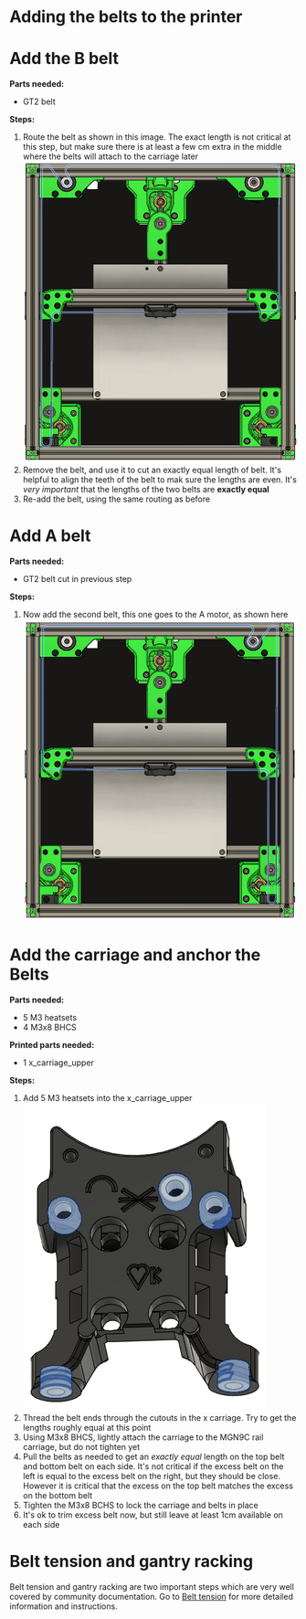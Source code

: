# Adding the belts to the printer


# Add the B belt

**Parts needed:**
* GT2 belt

**Steps:**
1. Route the belt as shown in this image. The exact length is not critical at this step, but make sure there is at least a few cm extra in the middle where the belts will attach to the carriage later ![](images/b_belt_path.png)
2. Remove the belt, and use it to cut an exactly equal length of belt. It's helpful to align the teeth of the belt to mak sure the lengths are even. It's _very important_ that the lengths of the two belts are **exactly equal**
3. Re-add the belt, using the same routing as before


# Add A belt

**Parts needed:**
* GT2 belt cut in previous step

**Steps:**
1. Now add the second belt, this one goes to the A motor, as shown here ![](images/A_belt_path.png)



# Add the carriage and anchor the Belts

**Parts needed:**
* 5 M3 heatsets
* 4 M3x8 BHCS


**Printed parts needed:**
* 1 x_carriage_upper

**Steps:**
1. Add 5 M3 heatsets into the x_carriage_upper ![](images/x_carriage_heatsets.png)
2. Thread the belt ends through the cutouts in the x carriage. Try to get the lengths roughly equal at this point
3. Using M3x8 BHCS, lightly attach the carriage to the MGN9C rail carriage, but do not tighten yet
4. Pull the belts as needed to get an *exactly equal* length on the top belt and bottom belt on each side. It's not critical if the excess belt on the left is equal to the excess belt on the right, but they should be close. However it is critical that the excess on the top belt matches the excess on the bottom belt
5. Tighten the M3x8 BCHS to lock the carriage and belts in place
6. It's ok to trim excess belt now, but still leave at least 1cm available on each side




# Belt tension and gantry racking

Belt tension and gantry racking are two important steps which are very well covered by community documentation. Go to [Belt tension](https://docs.vorondesign.com/tuning/secondary_printer_tuning.html#belt-tension) for more detailed information and instructions. 